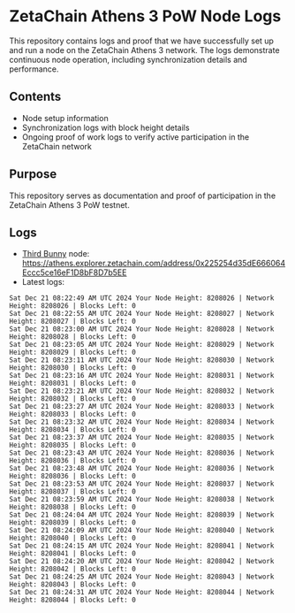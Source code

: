 # ZetaChain Athens 3 PoW Node Logs
This repository contains logs and proof that we have successfully set up and run a node on the ZetaChain Athens 3 network. The logs demonstrate continuous node operation, including synchronization details and performance.

## Contents
- Node setup information
- Synchronization logs with block height details
- Ongoing proof of work logs to verify active participation in the ZetaChain network

## Purpose
This repository serves as documentation and proof of participation in the ZetaChain Athens 3 PoW testnet.

## Logs

- [Third Bunny](https://thirdbunny.xyz/) node: https://athens.explorer.zetachain.com/address/0x225254d35dE666064Eccc5ce16eF1D8bF8D7b5EE
- Latest logs:
```
Sat Dec 21 08:22:49 AM UTC 2024 Your Node Height: 8208026 | Network Height: 8208026 | Blocks Left: 0
Sat Dec 21 08:22:55 AM UTC 2024 Your Node Height: 8208027 | Network Height: 8208027 | Blocks Left: 0
Sat Dec 21 08:23:00 AM UTC 2024 Your Node Height: 8208028 | Network Height: 8208028 | Blocks Left: 0
Sat Dec 21 08:23:05 AM UTC 2024 Your Node Height: 8208029 | Network Height: 8208029 | Blocks Left: 0
Sat Dec 21 08:23:11 AM UTC 2024 Your Node Height: 8208030 | Network Height: 8208030 | Blocks Left: 0
Sat Dec 21 08:23:16 AM UTC 2024 Your Node Height: 8208031 | Network Height: 8208031 | Blocks Left: 0
Sat Dec 21 08:23:21 AM UTC 2024 Your Node Height: 8208032 | Network Height: 8208032 | Blocks Left: 0
Sat Dec 21 08:23:27 AM UTC 2024 Your Node Height: 8208033 | Network Height: 8208033 | Blocks Left: 0
Sat Dec 21 08:23:32 AM UTC 2024 Your Node Height: 8208034 | Network Height: 8208034 | Blocks Left: 0
Sat Dec 21 08:23:37 AM UTC 2024 Your Node Height: 8208035 | Network Height: 8208035 | Blocks Left: 0
Sat Dec 21 08:23:43 AM UTC 2024 Your Node Height: 8208036 | Network Height: 8208036 | Blocks Left: 0
Sat Dec 21 08:23:48 AM UTC 2024 Your Node Height: 8208036 | Network Height: 8208036 | Blocks Left: 0
Sat Dec 21 08:23:53 AM UTC 2024 Your Node Height: 8208037 | Network Height: 8208037 | Blocks Left: 0
Sat Dec 21 08:23:59 AM UTC 2024 Your Node Height: 8208038 | Network Height: 8208038 | Blocks Left: 0
Sat Dec 21 08:24:04 AM UTC 2024 Your Node Height: 8208039 | Network Height: 8208039 | Blocks Left: 0
Sat Dec 21 08:24:09 AM UTC 2024 Your Node Height: 8208040 | Network Height: 8208040 | Blocks Left: 0
Sat Dec 21 08:24:15 AM UTC 2024 Your Node Height: 8208041 | Network Height: 8208041 | Blocks Left: 0
Sat Dec 21 08:24:20 AM UTC 2024 Your Node Height: 8208042 | Network Height: 8208042 | Blocks Left: 0
Sat Dec 21 08:24:25 AM UTC 2024 Your Node Height: 8208043 | Network Height: 8208043 | Blocks Left: 0
Sat Dec 21 08:24:31 AM UTC 2024 Your Node Height: 8208044 | Network Height: 8208044 | Blocks Left: 0
```
